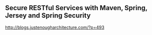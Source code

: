Secure RESTful Services with Maven, Spring, Jersey and Spring Security
----------------------------------------------------------------------

http://blogs.justenougharchitecture.com/?p=493